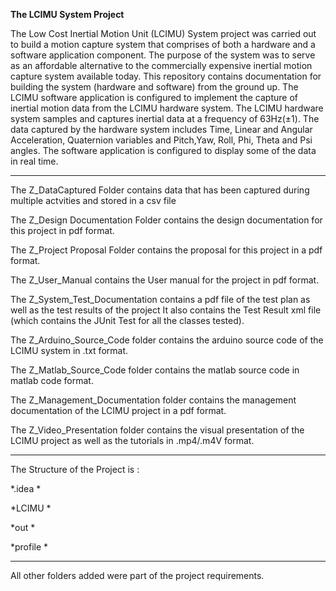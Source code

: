 
**The LCIMU System Project**

The Low Cost Inertial Motion Unit (LCIMU) System project was carried out to build a motion capture
system that comprises of both a hardware and a software application component.
The purpose of the system was to serve as an affordable alternative to the commercially expensive inertial motion capture
system available today. This repository contains documentation for building the system (hardware and software) from the ground up.
The LCIMU software application is configured to implement the capture of inertial motion data from the LCIMU hardware system.
The LCIMU hardware system samples and captures inertial data at a frequency of 63Hz(±1). The data captured by the hardware system 
includes Time, Linear and Angular Acceleration, Quaternion variables and Pitch,Yaw, Roll, Phi, Theta and Psi angles. 
The software application is configured to display some of the data in real time.

------------------------------------------------------------------------------------------------------------------------------------
The Z_DataCaptured Folder contains data that has been captured during multiple actvities and stored in a csv file

The Z_Design Documentation Folder contains the design documentation for this project in pdf format.

The Z_Project Proposal Folder contains the proposal for this project in a pdf format.

The Z_User_Manual contains the User manual for the project in pdf format.

The Z_System_Test_Documentation contains a pdf file of the test plan as well as the test results of the project
It also contains the Test Result xml file (which contains the JUnit Test for all the classes tested).

The Z_Arduino_Source_Code folder contains the arduino source code of the LCIMU system in .txt format.

The Z_Matlab_Source_Code folder contains the matlab source code in matlab code format.

The Z_Management_Documentation folder contains the management documentation of the LCIMU project in a pdf format.

The Z_Video_Presentation folder contains the visual presentation of the LCIMU project as well as the tutorials in .mp4/.m4V format.

-----------------------------------------------------------------------------------------------------------------------------------
The Structure of the Project is :

*.idea *

*LCIMU *

*out *

*profile *

-----------------------------------------------------------------------------------------------------------------------------------

All other folders added were part of the project requirements.
